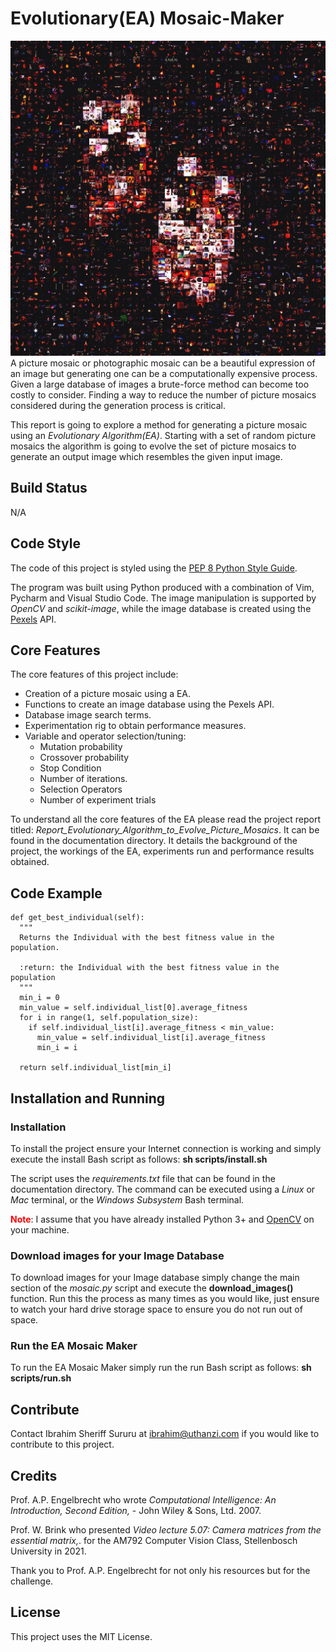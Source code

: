 # Evolutionary(EA) Mosaic-Maker
![Black Dice Mosaic](images/sample-images/sample_1/black_dice_50x50_matched_5255cac0-2d0d-46b5-b91b-fa6e48dfdf84.jpg)
A picture mosaic or photographic mosaic can be a beautiful expression of an image but generating one can be a computationally expensive process. Given a large database of images a brute-force method can become too costly to consider. Finding a way to reduce the number of picture mosaics considered during the generation process is critical.

This report is going to explore a method for generating a picture
mosaic using an *Evolutionary Algorithm(EA)*. Starting with a
set of random picture mosaics the algorithm is going to evolve
the set of picture mosaics to generate an output image which
resembles the given input image.

## Build Status
N/A

## Code Style
The code of this project is styled using the [PEP 8 Python Style Guide](https://peps.python.org/pep-0008/).

The program was built using Python produced with a combination of Vim, Pycharm and Visual Studio Code. The image manipulation is supported by *OpenCV* and *scikit-image*, while the image database is created using the [Pexels](https://www.pexels.com/) API.

## Core Features
The core features of this project include:
* Creation of a picture mosaic using a EA.
* Functions to create an image database using the Pexels API.
* Database image search terms.
* Experimentation rig to obtain performance measures.
* Variable and operator selection/tuning:
  * Mutation probability
  * Crossover probability
  * Stop Condition
  * Number of iterations.
  * Selection Operators
  * Number of experiment trials

To understand all the core features of the EA please read the project report titled:  *Report_Evolutionary_Algorithm_to_Evolve_Picture_Mosaics*. It can be found in the documentation directory. It details the background of the project, the workings of the EA, experiments run and performance results obtained.

## Code Example
```
def get_best_individual(self):
  """
  Returns the Individual with the best fitness value in the population.

  :return: the Individual with the best fitness value in the population
  """
  min_i = 0
  min_value = self.individual_list[0].average_fitness
  for i in range(1, self.population_size):
    if self.individual_list[i].average_fitness < min_value:
      min_value = self.individual_list[i].average_fitness
      min_i = i

  return self.individual_list[min_i]
```

## Installation and Running

### Installation
To install the project ensure your Internet connection is working and simply execute the install Bash script as follows: **sh scripts/install.sh**

The script uses the *requirements.txt* file that can be found in the documentation directory. The command can be executed using a *Linux* or *Mac* terminal, or the *Windows Subsystem* Bash terminal.

<span style="color:red; font-weight: bold;">Note</span>: I assume that you have already installed Python 3+ and [OpenCV](https://opencv.org/) on your machine.

### Download images for your Image Database
To download images for your Image database simply change the main section of the *mosaic.py* script and execute the **download_images()** function. Run this the process as many times as you would like, just ensure to watch your hard drive storage space to ensure you do not run out of space.

### Run the EA Mosaic Maker
To run the EA Mosaic Maker simply run the run Bash script as follows: **sh scripts/run.sh**

## Contribute
Contact Ibrahim Sheriff Sururu at ibrahim@uthanzi.com if you would like to contribute to this project.

## Credits
Prof. A.P. Engelbrecht who wrote *Computational Intelligence: An Introduction, Second Edition,* - John Wiley & Sons, Ltd. 2007.

Prof. W. Brink who presented *Video lecture 5.07: Camera matrices from the essential matrix,*. for the AM792 Computer Vision Class, Stellenbosch University in 2021.

Thank you to Prof. A.P. Engelbrecht for not only his resources but for the challenge.

## License
This project uses the MIT License.
